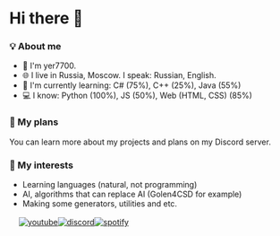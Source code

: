 # Hi there 👋
### 💡 About me
  - 👤 I'm yer7700.
  - 🌐 I live in Russia, Moscow. I speak: Russian, English.
  - 📘 I'm currently learning:   C# (75%), C++ (25%), Java (55%)
  - 💻️ I know:   Python (100%), JS (50%), Web (HTML, CSS) (85%)

### 🧭  My plans
You can learn more about my projects and plans on my Discord server.

### 🤔  My interests
  - Learning languages (natural, not programming)
  - AI, algorithms that can replace AI (Golen4CSD for example)
  - Making some generators, utilities and etc.

ᅠ
[![youtube](https://img.shields.io/badge/YouTube-FF1122?style=for-the-badge&logo=YouTube&logoColor=white)](https://www.youtube.com/channel/UCavZQbbBkrHdFez7GWfdKDg)[![discord](https://img.shields.io/badge/Discord-1060FF?style=for-the-badge&logo=Discord&logoColor=white)](https://discord.gg/GsRhVe5NGw)[![spotify](https://img.shields.io/badge/Spotify-10CC50?style=for-the-badge&logo=Spotify&logoColor=black)](https://www.youtube.com/channel/UCavZQbbBkrHdFez7GWfdKDg)
